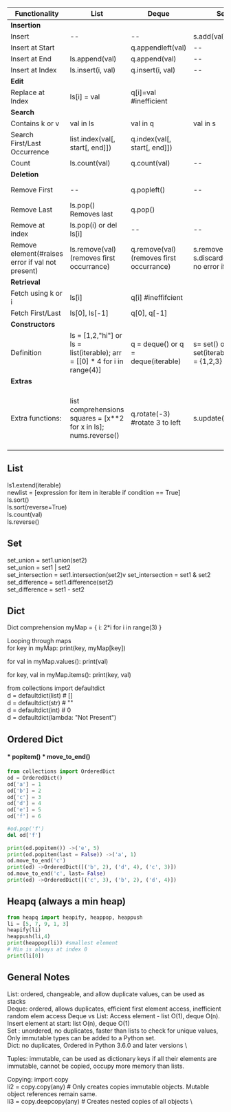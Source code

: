Functionality | List |Deque | Set | Dict | SortedSet|SortedList|SortedDict
--|--|--|--|--|--|--|--
**Insertion**|||||||
Insert| --|--| s.add(val)| dict[k]=v|sortedset.add(v)|sortedlist.add(v)|sorteddict[k]=v
Insert at Start||q.appendleft(val)|--|--|--|--|--
Insert at End |ls.append(val)|q.append(val)|--|--|--|--|--
Insert at Index | ls.insert(i, val)|q.insert(i, val)|--|--|--|--|--
**Edit**|||||||
Replace at Index | ls[i] = val|q[i]=val #inefficient||dct[k]=new_val|--|--|sorteddict[k]=new_val
**Search**|||||||
Contains k or v | val in ls|val in q| val in s| k in dct | in | in | in
Search First/Last Occurrence | list.index(val[, start[, end]])|q.index(val[, start[, end]])| |--|sortedset.index(key)|sortedlist.index(key)|sorteddict.index(key)
Count|ls.count(val)|q.count(val)|--|--|--|sortedlist.count(key)|sorteddict.count(key)
**Deletion**|||||||
Remove First|--|q.popleft()|--| In ordered dict, od.popitem(last = False)|sortedset.pop(0)|sortedlist.pop(0)|sorteddict.popitem(0)
Remove Last |ls.pop() Removes last|q.pop()||In ordered dict, od.popitem()|sortedset.pop()|sortedlist.pop()|sorteddict.popitem()
Remove at index | ls.pop(i) or del ls[i]|--|--|del dict[key]|sortedset.pop(index)|sortedlist.pop(index)|sorteddict.popitem(index)
Remove element(#raises error if val not present) | ls.remove(val) (removes first occurrance)|q.remove(val) (removes first occurrance)|s.remove(val),  s.discard(val) - no error if absent| --|sortedset.remove(v) <br> sortedset.discard(v)|sortedlist.remove(v) <br> sortedlist.discard(v)|
**Retrieval**|||||||
Fetch using k or i | ls[i]|q[i] #ineffifcient||dct[k]|--|sortedset[i]|sortedlist[i]|sorteddict.peekitem[i]
Fetch First/Last| ls[0], ls[-1] |q[0], q[-1]|||--|--|--
**Constructors**||||||
Definition | ls = [1,2,"hi"] or ls = list(iterable); arr = [[0] * 4 for i in range(4)]|q = deque() or q = deque(iterable)| s= set() or s= set(iterable) or s = {1,2,3}| from collections import OrderedDict <br> d = {} or d = OrderedDict()|from sortedcontainers import SortedSet <br> slist = SortedSet([1, 2])|from sortedcontainers import SortedList <br> slist = SortedList([1, 2])|from sortedcontainers import SortedDict <br> d = SortedDict({3: 'c', 1: 'a', 2: 'b'})
**Extras**||||
Extra functions:|list comprehensions squares = [x**2 for x in ls]; nums.reverse()  |q.rotate(-3) #rotate 3 to left|s.update(iterable)|popitem(),move_to_end()||bisect_left(key) or bisect_right(key):Finds an insertion point for a new key, to the left/right of existing entries if the key is present.|Valid for both SortedDict and SortedList

## List
ls1.extend(iterable) \
newlist = [expression for item in iterable if condition == True] \
ls.sort() \
ls.sort(reverse=True) \
ls.count(val)  
ls.reverse()

## Set
set_union = set1.union(set2) \
set_union = set1 | set2 \
set_intersection = set1.intersection(set2)v
set_intersection = set1 & set2 \
set_difference = set1.difference(set2) \
set_difference = set1 - set2

## Dict
Dict comprehension
myMap = { i: 2*i for i in range(3) }

Looping through maps  
for key in myMap:
    print(key, myMap[key])

for val in myMap.values():
    print(val)

for key, val in myMap.items():
    print(key, val)

from collections import defaultdict  
d = defaultdict(list) # []  
d = defaultdict(str) # ""  
d = defaultdict(int) # 0  
d = defaultdict(lambda: "Not Present")  

## Ordered Dict
#### * popitem() * move_to_end()
```python
from collections import OrderedDict
od = OrderedDict()
od['a'] = 1
od['b'] = 2
od['c'] = 3
od['d'] = 4
od['e'] = 5
od['f'] = 6

#od.pop('f')
del od['f']
    
print(od.popitem()) ->('e', 5)
print(od.popitem(last = False)) ->('a', 1)
od.move_to_end('c')
print(od) ->OrderedDict([('b', 2), ('d', 4), ('c', 3)])
od.move_to_end('c', last= False)
print(od) ->OrderedDict([('c', 3), ('b', 2), ('d', 4)])
```

## Heapq (always a min heap)
```python
from heapq import heapify, heappop, heappush
li = [5, 7, 9, 1, 3]
heapify(li)
heappush(li,4)
print(heappop(li)) #smallest element
# Min is always at index 0
print(li[0])
```

## General Notes
List: ordered, changeable, and allow duplicate values, can be used as stacks \
Deque: ordered, allows duplicates, efficient first element access, inefficient random elem access
Deque vs List: Access element - list O(1), deque O(n). Insert element at start: list O(n), deque O(1) \
Set : unordered, no duplicates, faster than lists to check for unique values, Only immutable types can be added to a Python set. \
Dict: no duplicates, Ordered in Python 3.6.0 and later versions \

Tuples: immutable, can be used as dictionary keys if all their elements are immutable, cannot be copied, occupy more memory than lists.

Copying: 
import copy \
li2 = copy.copy(any) # Only creates copies immutable objects. Mutable object references remain same. \
li3 = copy.deepcopy(any) # Creates nested copies of all objects \

